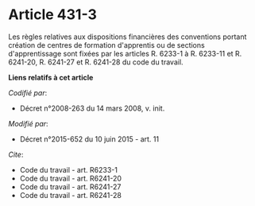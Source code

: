 # Article 431-3

Les règles relatives aux dispositions financières des conventions portant création de centres de formation d'apprentis ou de
sections d'apprentissage sont fixées par les articles R. 6233-1 à R. 6233-11 et R. 6241-20, R. 6241-27 et R. 6241-28 du code
du travail.

**Liens relatifs à cet article**

_Codifié par_:

  - Décret n°2008-263 du 14 mars 2008, v. init.

_Modifié par_:

  - Décret n°2015-652 du 10 juin 2015 - art. 11

_Cite_:

  - Code du travail - art. R6233-1
  - Code du travail - art. R6241-20
  - Code du travail - art. R6241-27
  - Code du travail - art. R6241-28
